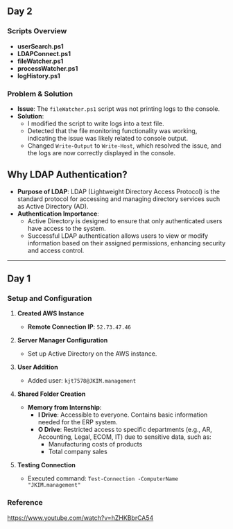 ## Day 2
### Scripts Overview
- **userSearch.ps1**
- **LDAPConnect.ps1**
- **fileWatcher.ps1**
- **processWatcher.ps1**
- **logHistory.ps1**

### Problem & Solution
- **Issue**: The `fileWatcher.ps1` script was not printing logs to the console.
- **Solution**: 
  - I modified the script to write logs into a text file.
  - Detected that the file monitoring functionality was working, indicating the issue was likely related to console output.
  - Changed `Write-Output` to `Write-Host`, which resolved the issue, and the logs are now correctly displayed in the console.

## Why LDAP Authentication?
- **Purpose of LDAP**: LDAP (Lightweight Directory Access Protocol) is the standard protocol for accessing and managing directory services such as Active Directory (AD).
- **Authentication Importance**: 
  - Active Directory is designed to ensure that only authenticated users have access to the system.
  - Successful LDAP authentication allows users to view or modify information based on their assigned permissions, enhancing security and access control.

---

## Day 1
### Setup and Configuration
1. **Created AWS Instance**
   - **Remote Connection IP**: `52.73.47.46`

2. **Server Manager Configuration**
   - Set up Active Directory on the AWS instance.

3. **User Addition**
   - Added user: `kjt7578@JKIM.management`

4. **Shared Folder Creation**
   - **Memory from Internship**:
     - **I Drive**: Accessible to everyone. Contains basic information needed for the ERP system.
     - **O Drive**: Restricted access to specific departments (e.g., AR, Accounting, Legal, ECOM, IT) due to sensitive data, such as:
       - Manufacturing costs of products
       - Total company sales

5. **Testing Connection**
   - Executed command: `Test-Connection -ComputerName "JKIM.management"`

### Reference
https://www.youtube.com/watch?v=hZHKBbrCA54
